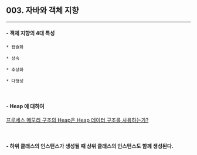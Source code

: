 ## 003. 자바와 객체 지향
***

#### -  객체 지향의 4대 특성
```
* 캡슐화

* 상속

* 추상화

* 다형성
```
<br/>

#### - Heap 에 대하여
[프로세스 메모리 구조의 Heap은 Heap 데이터 구조를 사용하는가?](https://velog.io/@fgprjs/%ED%94%84%EB%A1%9C%EC%84%B8%EC%8A%A4-%EB%A9%94%EB%AA%A8%EB%A6%AC-%EA%B5%AC%EC%A1%B0%EC%9D%98-Heap%EC%9D%80-Heap-%EB%8D%B0%EC%9D%B4%ED%84%B0-%EA%B5%AC%EC%A1%B0%EB%A5%BC-%EC%82%AC%EC%9A%A9%ED%95%98%EB%8A%94%EA%B0%80)

<br/>

#### - 하위 클래스의 인스턴스가 생성될 때 상위 클래스의 인스턴스도 함께 생성된다.